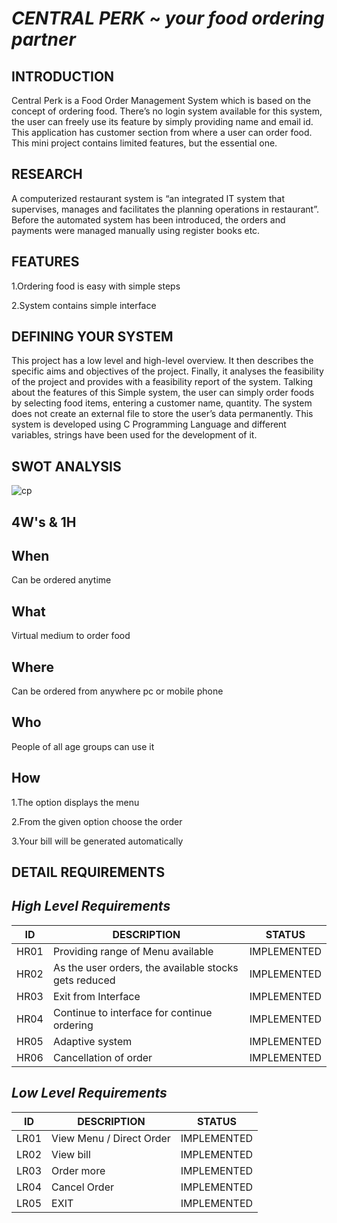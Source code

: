 # *CENTRAL PERK* ~ *your food ordering partner*

## INTRODUCTION
Central Perk is a Food Order Management System which is based on the concept of ordering food. There’s no login system available for this system, 
the user can freely use its feature by simply providing name and email id. 
This application has customer section from where a user can order food. This mini project contains limited features, but the essential one.

## RESEARCH
A computerized restaurant system is “an integrated IT system that supervises, manages and facilitates the planning operations in restaurant”. 
Before the automated system has been introduced, the orders and payments were managed manually using register books etc.

## FEATURES
 1.Ordering food is easy with simple steps
 
 2.System contains simple interface 
 
## DEFINING YOUR SYSTEM
This project has a low level and high-level overview. It then describes the specific aims and objectives of the project. 
Finally, it analyses the feasibility of the project and provides with a feasibility report of the system. Talking about the features of this Simple system, the user can simply  order foods by selecting food items, entering a customer name, quantity. 
The system does not create an external file to store the user’s data permanently. 
This system is developed using C Programming Language and different variables, strings have been used for the development of it.
 
## SWOT ANALYSIS
![cp](https://user-images.githubusercontent.com/86190226/125284920-aa9c2b80-e337-11eb-9e3c-1507003920b4.jpg)

## 4W's & 1H
 
## When
   Can be ordered anytime
   
## What
   Virtual medium to order food

## Where
   Can be ordered from anywhere pc or mobile phone

## Who
   People of all age groups can use it

## How
1.The option displays the menu

2.From the given option choose the order

3.Your bill will be generated automatically

## DETAIL REQUIREMENTS
## *High Level Requirements* 
ID  | DESCRIPTION                           | STATUS
----|---------------------------------------|-------
HR01| Providing range of Menu available     | IMPLEMENTED
HR02| As the user orders, the available stocks gets reduced | IMPLEMENTED
HR03| Exit from Interface | IMPLEMENTED
HR04| Continue to interface for continue ordering | IMPLEMENTED
HR05| Adaptive system | IMPLEMENTED
HR06| Cancellation of order | IMPLEMENTED
## *Low Level Requirements* 
ID  | DESCRIPTION                           | STATUS
----|---------------------------------------|-------
LR01| View Menu / Direct Order    | IMPLEMENTED
LR02| View bill | IMPLEMENTED
LR03| Order more | IMPLEMENTED
LR04| Cancel Order | IMPLEMENTED
LR05| EXIT| IMPLEMENTED
